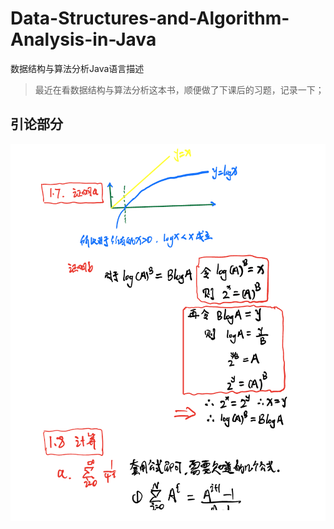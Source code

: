 # Data-Structures-and-Algorithm-Analysis-in-Java
数据结构与算法分析Java语言描述

> 最近在看数据结构与算法分析这本书，顺便做了下课后的习题，记录一下；

## 引论部分



![Screen Shot 2021-09-02 at 22.53.02](./resources/Introduction/ScreenShot2021-09-02at22.53.02.png)
